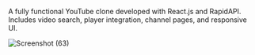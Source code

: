 A fully functional YouTube clone developed with React.js and RapidAPI. Includes video search, player integration, channel pages, and responsive UI.






![Screenshot (63)](https://github.com/user-attachments/assets/e8a683d8-db7b-4df7-a679-ff1f2174574e)



